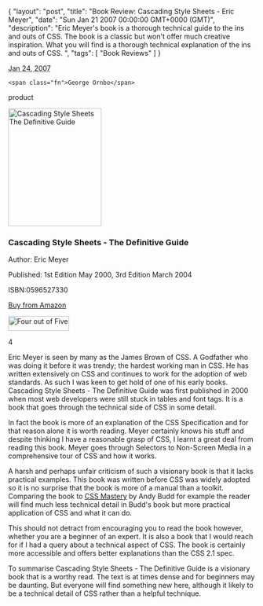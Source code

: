 {
  "layout": "post",
  "title": "Book Review: Cascading Style Sheets - Eric Meyer",
  "date": "Sun Jan 21 2007 00:00:00 GMT+0000 (GMT)",
  "description": "Eric Meyer's book is a thorough technical guide to the ins and outs of CSS.  The book is a classic but won't offer much creative inspiration. What you will find is a thorough technical explanation of the ins and outs of CSS. ",
  "tags": [
    "Book Reviews"
  ]
}

<abbr class="dtreviewed" title="20070124T0700">Jan 24, 2007</abbr>

<span class="reviewer vcard" id="reviewer-vcard">

    <span class="fn">George Ornbo</span>

</span>

<span class="type">product</span>

<img src="/images/articles/css_definitive_guide.jpg" alt="Cascading Style Sheets The Definitive Guide" title="Cascading Style Sheets The Definitive Guide" width="190" height="240" class="right" />


<h3 class="fn">Cascading Style Sheets - The Definitive Guide</h3>

<p>Author: Eric Meyer</p>

<p>Published: 1st Edition May 2000, 3rd Edition March 2004</p>

<p>ISBN:0596527330</p>

<p><a href="http://www.amazon.com/CSS-Definitive-Guide-Eric-Meyer/dp/0596527330">Buy from Amazon</a></p>

<img src="/images/books/four_stars.gif" title="Four out of Five" alt="Four out of Five" width="124" height="30" />

<span class="rating">4</span>

<div class="description">

<p>Eric Meyer is seen by many as the James Brown of CSS. A Godfather who was doing it before it was trendy; the hardest working man in CSS. He has written extensively on CSS and continues to work for the adoption of web standards. As such I was keen to get hold of one of his early books. Cascading Style Sheets - The Definitive Guide was first published in 2000 when most web developers were still stuck in tables and font tags. It is a book that goes through the technical side of CSS in some detail.</p>

<p>In fact the book is more of an explanation of the CSS Specification and for that reason alone it is worth reading. Meyer certainly knows his stuff and despite thinking I have a reasonable grasp of CSS, I learnt a great deal from reading this book. Meyer goes through Selectors to Non-Screen Media in a comprehensive tour of CSS and how it works.</p> 

<p>A harsh and perhaps unfair criticism of such a visionary book is that it lacks practical examples. This book was written before CSS was widely adopted so it is no surprise that the book is more of a manual than a toolkit. Comparing the book to <a href="http://www.cssmastery.com/">CSS Mastery</a> by Andy Budd for example the reader will find much less technical detail in Budd's book but more practical application of CSS and what it can do.</p> 

<p>This should not detract from encouraging you to read the book however, whether you are a beginner of an expert. It is also a book that I would reach for if I had a query about a technical aspect of CSS. The book is certainly more accessible and offers better explanations than the CSS 2.1 spec.</p> 

<p>To summarise Cascading Style Sheets - The Definitive Guide is a visionary book that is a worthy read. The text is at times dense and for beginners may be daunting. But everyone will find something new here, although it likely to be a technical detail of CSS rather than a helpful technique.</p>  

</div>
</div>
